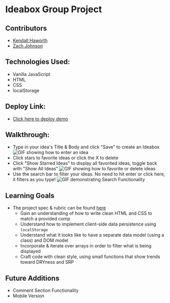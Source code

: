 # Ideabox Group Project

## Contributors
* [Kendall Haworth](https://github.com/kendallha)
* [Zach Johnson](https://github.com/zachjjohns)

## Technologies Used:
* Vanilla JavaScript
* HTML
* CSS
* localStorage

## Deploy Link:
* [Click here to deploy demo](https://kendallha.github.io/ideabox-boilerplate/)

## Walkthrough:

* Type in your idea's Title & Body and click "Save" to create an Ideabox
 ![GIF showing how to enter an idea](https://media.giphy.com/media/0VD2NcMwe3cXYrurre/giphy.gif)
* Click stars to favorite ideas or click the X to delete
* Click "Show Starred Ideas" to display all favorited ideas, toggle back with "Show All Ideas"
 ![GIF showing how to favorite or delete ideas](https://media.giphy.com/media/uPpYakOEqylSRAyFpn/giphy.gif)
* Use the search bar to filter your ideas. No need to hit enter or click here, it filters as you type!
 ![GIF demonstrating Search Functionality](https://media.giphy.com/media/BVMhOMEvc4nBdedrh5/giphy.gif)

## Learning Goals
* The project spec & rubric can be found [here](https://frontend.turing.io/projects/module-1/ideabox-group.html)
  * Gain an understanding of how to write clean HTML and CSS to match a provided comp
  * Understand how to implement client-side data persistence using `localStorage`
  * Understand what it looks like to have a separate data model (using a class) and DOM model
  * Incorporate & iterate over arrays in order to filter what is being displayed
  * Craft code with clean style, using small functions that show trends toward DRYness and SRP

## Future Additions
* Comment Section Functionality
* Mobile Version
